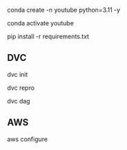 conda create -n youtube python=3.11 -y


conda activate youtube

pip install -r requirements.txt

## DVC

dvc init

dvc repro

dvc dag


## AWS

aws configure
